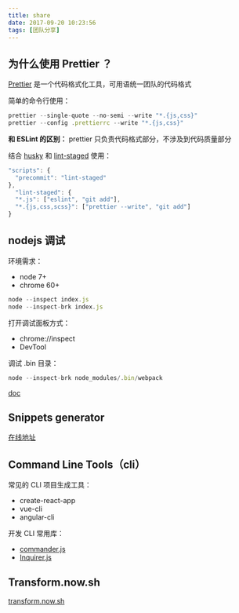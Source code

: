```yaml
---
title: share
date: 2017-09-20 10:23:56
tags: [团队分享]
---
```


## 为什么使用 Prettier ？

[Prettier](https://github.com/prettier/prettier) 是一个代码格式化工具，可用语统一团队的代码格式

简单的命令行使用：
```js
prettier --single-quote --no-semi --write "*.{js,css}"
prettier --config .prettierrc --write "*.{js,css}"
```

<b>和 ESLint 的区别：</b>
prettier 只负责代码格式部分，不涉及到代码质量部分

结合 [husky](https://github.com/typicode/husky) 和 [lint-staged](https://github.com/okonet/lint-staged) 使用：

```js
"scripts": {
  "precommit": "lint-staged"
},
  "lint-staged": {
  "*.js": ["eslint", "git add"],
  "*.{js,css,scss}": ["prettier --write", "git add"]
}
```

##  nodejs 调试

环境需求：
- node 7+
- chrome 60+ 

```js
node --inspect index.js
node --inspect-brk index.js
```

打开调试面板方式：
- chrome://inspect
- DevTool

调试 .bin 目录：
```js
node --inspect-brk node_modules/.bin/webpack 
``` 

[doc](https://nodejs.org/dist/latest-v8.x/docs/api/debugger.html#debugger_v8_inspector_integration_for_node_js)

## Snippets generator

[在线地址](https://pawelgrzybek.com/snippet-generator/)

## Command Line Tools（cli）

常见的 CLI 项目生成工具：
- create-react-app
- vue-cli
- angular-cli

开发 CLI 常用库：
- [commander.js](https://github.com/tj/commander.js)
- [Inquirer.js](https://github.com/SBoudrias/Inquirer.js)

## Transform.now.sh

[transform.now.sh](https://transform.now.sh/)
